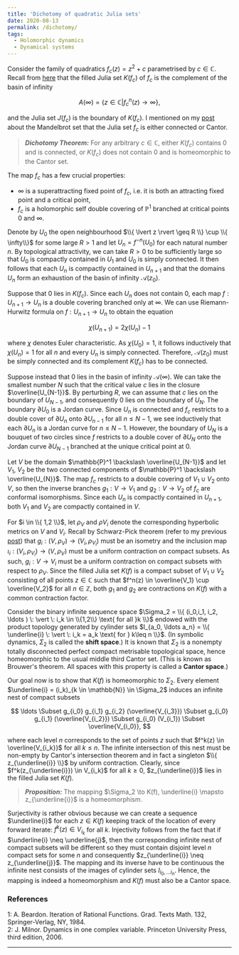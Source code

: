 ```yaml
---
title: 'Dichotomy of quadratic Julia sets'
date: 2020-08-13
permalink: /dichotomy/
tags:
  - Holomorphic dynamics
  - Dynamical systems
---
```


Consider the family of quadratics $f_c(z) = z^2 + c$ parametrised by $c \in \mathbb{C}$. Recall from [here](/posts/2020/06/fatou_and_julia/) that the filled Julia set $K(f_c)$ of $f_c$ is the complement of the basin of infinity

$$
A(\infty) = \{ z \in \mathbb{C} \vert f_c^n(z) \to \infty \},
$$

and the Julia set $J(f_c)$ is the boundary of $K(f_c)$. I mentioned on my [post](/posts/2020/07/mandelbrot-1/) about the Mandelbrot set that the Julia set $f_c$ is either connected or Cantor.

> **_Dichotomy Theorem:_** For any arbitrary $c \in \mathbb{C}$, either $K(f_c)$ contains $0$ and is connected, or $K(f_c)$ does not contain $0$ and is homeomorphic to the Cantor set.

The map $f_c$ has a few crucial properties:
* $\infty$ is a superattracting fixed point of $f_c$, i.e. it is both an attracting fixed point and a critical point,
* $f_c$ is a holomorphic self double covering of $\mathbb{P}^1$ branched at critical points $0$ and $\infty$.

Denote by $U_0$ the open neighbourhood $\\{ \lvert z \rvert \geq R \\} \cup \\{ \infty\\}$ for some large $R>1$ and let $U_n = f^{-n} (U_0)$ for each natural number $n$. By topological attractivity, we can take $R>0$ to be sufficiently large so that $U_0$ is compactly contained in $U_1$ and $U_0$ is simply connected. It then follows that each $U_n$ is compactly contained in $U_{n+1}$ and that the domains $U_n$ form an exhaustion of the basin of infinity $\mathcal{A}(z_0)$.

Suppose that $0$ lies in $K(f_c)$. Since each $U_n$ does not contain $0$, each map $f: U_{n+1} \to U_n$ is a double covering branched only at $\infty$. We can use Riemann-Hurwitz formula on $f: U_{n+1} \to U_n$ to obtain the equation

$$
\chi(U_{n+1}) = 2 \chi(U_n) - 1
$$

where $\chi$ denotes Euler characteristic. As $\chi(U_0) = 1$, it follows inductively that $\chi(U_n) = 1$ for all $n$ and every $U_n$ is simply connected. Therefore, $\mathcal{A}(z_0)$ must be simply connected and its complement $K(f_c)$ has to be connected.

Suppose instead that $0$ lies in the basin of infinity $\mathcal{A}(\infty)$. We can take the smallest number $N$ such that the critical value $c$ lies in the closure $\overline{U_{N-1}}$. By perturbing $R$, we can assume that $c$ lies on the boundary of $U_{N-1}$, and consequently $0$ lies on the boundary of $U_{N}$. The boundary $\partial U_0$ is a Jordan curve. Since $U_n$ is connected and $f_c$ restricts to a double cover of $\partial U_{n}$ onto $\partial U_{n-1}$ for all $n\leq N-1$, we see inductively that each $\partial U_{n}$ is a Jordan curve for $n \leq N-1$. However, the boundary of $U_N$ is a bouquet of two circles since $f$ restricts to a double cover of $\partial U_{N}$ onto the Jordan curve $\partial U_{N-1}$ branched at the unique critical point at $0$.

Let $V$ be the domain $\mathbb{P}^1 \backslash \overline{U_{N-1}}$ and let $V_1$, $V_2$ be the two connected components of $\mathbb{P}^1 \backslash \overline{U_{N}}$. The map $f_c$ restricts to a double covering of $V_1 \cup V_2$ onto $V$, so then the inverse branches $g_1 : V \to V_1$ and $g_2 : V \to V_2$ of $f_c$ are conformal isomorphisms. Since each $U_n$ is compactly contained in $U_{n+1}$, both $V_1$ and $V_2$ are compactly contained in $V$.

For $i \in \\{ 1,2 \\}$, let $\rho_V$ and $\rho{V_i}$ denote the corresponding hyperbolic metrics on $V$ and $V_i$. Recall by Schwarz-Pick theorem (refer to my previous [post](/posts/2020/07/conformal_metrics/)) that $g_i : (V, \rho_V) \to (V_i, \rho_{V_i})$ must be an isometry and the inclusion map $\iota_i : (V_i, \rho_{V_i}) \to (V, \rho_V)$ must be a uniform contraction on compact subsets. As such, $g_i : V \to V_i$ must be a uniform contraction on compact subsets with respect to $\rho_V$. Since the filled Julia set $K(f)$ is a compact subset of $V_1 \cup V_2$ consisting of all points $z \in \mathbb{C}$ such that $f^n(z) \in \overline{V_1} \cup \overline{V_2}$ for all $n \in \mathbb{Z}$, both $g_1$ and $g_2$ are contractions on $K(f)$ with a common contraction factor.

Consider the binary infinite sequence space $\Sigma_2 = \\{ (i_0,i_1, i_2, \ldots ) \: \vert \: i_k \in \\{1,2\\} \text{ for all }k \\}$ endowed with the product topology generated by cylinder sets $I_{a_0, \ldots a_n} = \\{ \underline{i} \: \vert \: i_k = a_k \text{ for } k\leq n \\}$. (In symbolic dynamics, $\Sigma_2$ is called the **shift space**.) It is known that $\Sigma_2$ is a nonempty totally disconnected perfect compact metrisable topological space, hence homeomorphic to the usual middle third Cantor set. (This is known as Brouwer's theorem. All spaces with this property is called a **Cantor space**.)

Our goal now is to show that $K(f)$ is homeomorphic to $\Sigma_2$. Every element $\underline{i} = (i_k)_{k \in \mathbb{N}} \in \Sigma_2$ induces an infinite nest of compact subsets

$$
\ldots \Subset g_{i_0} g_{i_1} g_{i_2} (\overline{V_{i_3}}) \Subset g_{i_0} g_{i_1} (\overline{V_{i_2}}) \Subset g_{i_0} (V_{i_1}) \Subset \overline{V_{i_0}},
$$

where each level $n$ corresponds to the set of points $z$ such that $f^k(z) \in \overline{V_{i_k}}$ for all $k\leq n$. The infinite intersection of this nest must be non-empty by Cantor's intersection theorem and in fact a singleton $\\{ z_{\underline{i}} \\}$ by uniform contraction. Clearly, since $f^k(z_{\underline{i}}) \in V_{i_k}$ for all $k \geq 0$, $z_{\underline{i}}$ lies in the filled Julia set $K(f)$.

> **_Proposition:_** The mapping $\Sigma_2 \to K(f), \underline{i} \mapsto z_{\underline{i}}$ is a homeomorphism.

Surjectivity is rather obvious because we can create a sequence $\underline{i}$ for each $z \in K(f)$ keeping track of the location of every forward iterate: $f^k(z) \in V_{i_k}$ for all $k$. Injectivity follows from the fact that if $\underline{i} \neq \underline{j}$, then the corresponding infinite nest of compact subsets will be different so they must contain disjoint level $n$ compact sets for some $n$ and consequently $z_{\underline{i}} \neq z_{\underline{j}}$. The mapping and its inverse have to be continuous the infinite nest consists of the images of cylinder sets $I_{i_0, \ldots i_n}$. Hence, the mapping is indeed a homeomorphism and $K(f)$ must also be a Cantor space.

### References

<a name="fn1">1</a>: A. Beardon. Iteration of Rational Functions. Grad. Texts Math. 132, Springer-Verlag, NY, 1984.  
<a name="fn2">2</a>: J. Milnor. Dynamics in one complex variable. Princeton University Press, third edition, 2006.  

------
